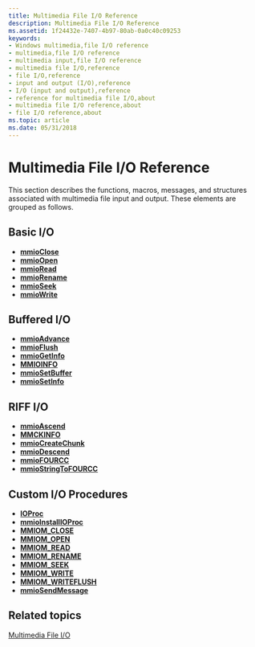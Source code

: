 ```yaml
---
title: Multimedia File I/O Reference
description: Multimedia File I/O Reference
ms.assetid: 1f24432e-7407-4b97-80ab-0a0c40c09253
keywords:
- Windows multimedia,file I/O reference
- multimedia,file I/O reference
- multimedia input,file I/O reference
- multimedia file I/O,reference
- file I/O,reference
- input and output (I/O),reference
- I/O (input and output),reference
- reference for multimedia file I/O,about
- multimedia file I/O reference,about
- file I/O reference,about
ms.topic: article
ms.date: 05/31/2018
---
```


# Multimedia File I/O Reference

This section describes the functions, macros, messages, and structures associated with multimedia file input and output. These elements are grouped as follows.

## Basic I/O

-   [**mmioClose**](https://msdn.microsoft.com/library/Dd757316(v=VS.85).aspx)
-   [**mmioOpen**](https://msdn.microsoft.com/library/Dd757331(v=VS.85).aspx)
-   [**mmioRead**](https://msdn.microsoft.com/library/Dd757334(v=VS.85).aspx)
-   [**mmioRename**](https://msdn.microsoft.com/library/Dd757335(v=VS.85).aspx)
-   [**mmioSeek**](https://msdn.microsoft.com/library/Dd757336(v=VS.85).aspx)
-   [**mmioWrite**](https://msdn.microsoft.com/library/Dd757341(v=VS.85).aspx)

## Buffered I/O

-   [**mmioAdvance**](https://msdn.microsoft.com/library/Dd757314(v=VS.85).aspx)
-   [**mmioFlush**](https://msdn.microsoft.com/library/Dd757319(v=VS.85).aspx)
-   [**mmioGetInfo**](https://msdn.microsoft.com/library/Dd757321(v=VS.85).aspx)
-   [**MMIOINFO**](https://msdn.microsoft.com/library/Dd757322(v=VS.85).aspx)
-   [**mmioSetBuffer**](https://msdn.microsoft.com/library/Dd757338(v=VS.85).aspx)
-   [**mmioSetInfo**](https://msdn.microsoft.com/library/Dd757339(v=VS.85).aspx)

## RIFF I/O

-   [**mmioAscend**](https://msdn.microsoft.com/library/Dd757315(v=VS.85).aspx)
-   [**MMCKINFO**](https://msdn.microsoft.com/library/Dd757312(v=VS.85).aspx)
-   [**mmioCreateChunk**](https://msdn.microsoft.com/library/Dd757317(v=VS.85).aspx)
-   [**mmioDescend**](https://msdn.microsoft.com/library/Dd757318(v=VS.85).aspx)
-   [**mmioFOURCC**](https://msdn.microsoft.com/library/Dd757320(v=VS.85).aspx)
-   [**mmioStringToFOURCC**](https://msdn.microsoft.com/library/Dd757340(v=VS.85).aspx)

## Custom I/O Procedures

-   [**IOProc**](https://msdn.microsoft.com/library/Dd757098(v=VS.85).aspx)
-   [**mmioInstallIOProc**](https://msdn.microsoft.com/library/Dd757323(v=VS.85).aspx)
-   [**MMIOM\_CLOSE**](mmiom-close.md)
-   [**MMIOM\_OPEN**](mmiom-open.md)
-   [**MMIOM\_READ**](mmiom-read.md)
-   [**MMIOM\_RENAME**](mmiom-rename.md)
-   [**MMIOM\_SEEK**](mmiom-seek.md)
-   [**MMIOM\_WRITE**](mmiom-write.md)
-   [**MMIOM\_WRITEFLUSH**](mmiom-writeflush.md)
-   [**mmioSendMessage**](https://msdn.microsoft.com/library/Dd757337(v=VS.85).aspx)

## Related topics

<dl> <dt>

[Multimedia File I/O](multimedia-file-i-o.md)
</dt> </dl>

 

 




